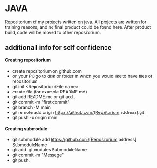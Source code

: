 # JAVA

Repositorium of my projects written on java.
All projects are written for training reasons, and no final product could be found here.
After product build, code will be moved to other repositorium.

## additionall info for self confidence 

#### Creating repositorium

- create repositorium on github.com
- on your PC go to disk or folder in which you would like to have files of repositorium
- git init <Repositorium/File name>
- create file (for example README.md)
- git add README.md    or git add .
- git commit -m "first commit"
- git branch -M main
- git remote add origin https://github.com/[Repsitorium address].git
- git push -u origin main

#### Creating submodule

- git submodule add https://github.com/[Repositorium address] SubmoduleName
- git add .gitmodules SubmoduleName
- git commit -m "Messege"
- git push.
